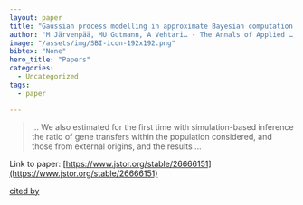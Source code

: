 ```yaml
---
layout: paper
title: "Gaussian process modelling in approximate Bayesian computation to estimate horizontal gene transfer in bacteria"
author: "M Järvenpää, MU Gutmann, A Vehtari… - The Annals of Applied …, 2018 - JSTOR"
image: "/assets/img/SBI-icon-192x192.png"
bibtex: "None"
hero_title: "Papers"
categories:
  - Uncategorized
tags:
  - paper

---
```

>… We also estimated for the first time with simulation-based inference the ratio of gene transfers within the population considered, and those from external origins, and the results …

Link to paper: [https://www.jstor.org/stable/26666151](https://www.jstor.org/stable/26666151)

[cited by](https://scholar.google.com/scholar?cites=3834192604417407849&as_sdt=2005&sciodt=0,5&hl=en&num=20)
